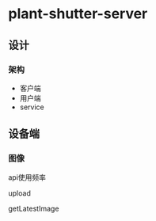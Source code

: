# plant-shutter-server

## 设计

### 架构

* 客户端
* 用户端
* service



## 设备端

### 图像



api使用频率

upload

getLatestImage
